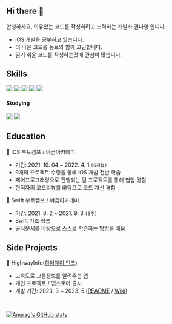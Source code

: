 ## Hi there 👋
안녕하세요, 이유있는 코드를 작성하려고 노력하는 개발자 권나영 입니다.

- iOS 개발을 공부하고 있습니다.
- 더 나은 코드를 동료와 함께 고민합니다.
- 읽기 쉬운 코드를 작성하는것에 관심이 많습니다.

## Skills
<img src="https://img.shields.io/badge/Swift-F05138?style=round-square&logo=swift&logoColor=white"/> <img src="https://img.shields.io/badge/iOS-000000?style=round-square&logo=apple&logoColor=white"/> <img src="https://img.shields.io/badge/Xcode-147EFB?style=flat-square&logo=Xcode&logoColor=white"/> <img src="https://img.shields.io/badge/git-F05032?style=round-square&logo=git&logoColor=white"/> <img src="https://img.shields.io/badge/github-181717?style=flat-square&logo=github&logoColor=white"/>

#### Studying

<img src="https://img.shields.io/badge/RxSwift-B7178C?style=flat-square&logo=ReactiveX&logoColor=white"/> <img src="https://img.shields.io/badge/SwiftUI-blue?style=flat-square&logo=Swift&logoColor=white">

## Education
🐻 iOS 부트캠프 / 야곰아카데미
- 기간: 2021. 10. 04 ~ 2022. 4. 1 `(6개월)`
- 9개의 프로젝트 수행을 통해 iOS 개발 전반 학습
- 페어프로그래밍으로 진행되는 팀 프로젝트를 통해 협업 경험
- 현직자의 코드리뷰를 바탕으로 코드 개선 경험


🐻 Swift 부트캠프 / 야곰아카데미
- 기간: 2021. 8. 2 ~ 2021. 9. 3 `(5주)`
- Swift 기초 학습
- 공식문서를 바탕으로 스스로 학습하는 방법을 배움

## Side Projects
🚌 HighwayInfo([하이웨이 인포](https://apps.apple.com/kr/app/highwayinfo-고속도로-교통정보/id6449296080))
- 고속도로 교통정보를 알려주는 앱
- 개인 프로젝트 / 앱스토어 출시
- 개발 기간: 2023. 3 ~ 2023. 5
([README](https://github.com/na-young-kwon/HighwayInfo) / [Wiki](https://github.com/na-young-kwon/HighwayInfo/wiki))

<br>

[![Anurag's GitHub stats](https://github-readme-stats.vercel.app/api?username=na-young-kwon&show_icons=true&count_private=true&hide=stars)](https://github.com/anuraghazra/github-readme-stats)
